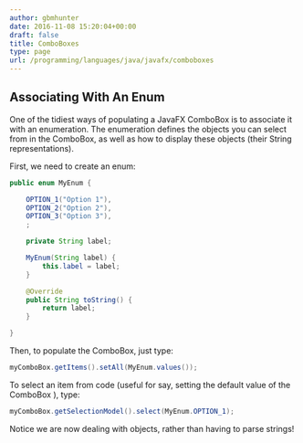 ```yaml
---
author: gbmhunter
date: 2016-11-08 15:20:04+00:00
draft: false
title: ComboBoxes
type: page
url: /programming/languages/java/javafx/comboboxes
---
```


## Associating With An Enum

One of the tidiest ways of populating a JavaFX ComboBox is to associate it with an enumeration. The enumeration defines the objects you can select from in the ComboBox, as well as how to display these objects (their String representations).

First, we need to create an enum:

```java    
public enum MyEnum {

    OPTION_1("Option 1"),
    OPTION_2("Option 2"),
    OPTION_3("Option 3"),
    ;

    private String label;

    MyEnum(String label) {
        this.label = label;
    }

    @Override
    public String toString() {
        return label;
    }

}
```

Then, to populate the ComboBox, just type:

```java    
myComboBox.getItems().setAll(MyEnum.values());
```

To select an item from code (useful for say, setting the default value of the ComboBox ), type:

```java    
myComboBox.getSelectionModel().select(MyEnum.OPTION_1);
```

Notice we are now dealing with objects, rather than having to parse strings!